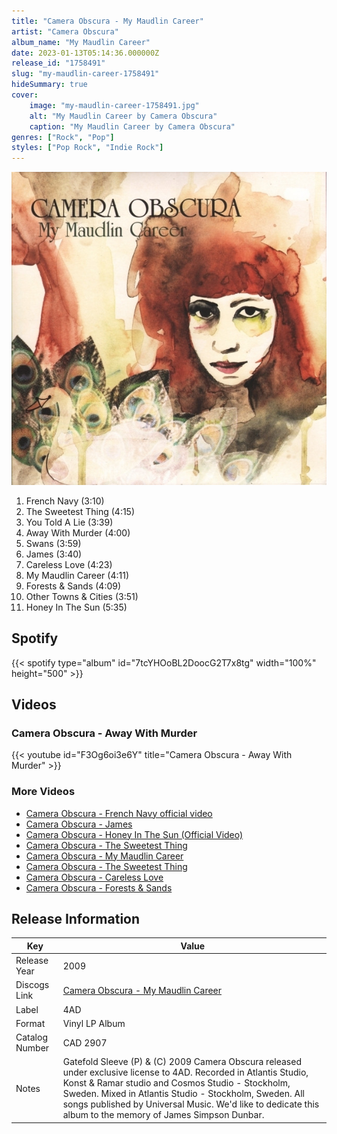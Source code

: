 ```yaml
---
title: "Camera Obscura - My Maudlin Career"
artist: "Camera Obscura"
album_name: "My Maudlin Career"
date: 2023-01-13T05:14:36.000000Z
release_id: "1758491"
slug: "my-maudlin-career-1758491"
hideSummary: true
cover:
    image: "my-maudlin-career-1758491.jpg"
    alt: "My Maudlin Career by Camera Obscura"
    caption: "My Maudlin Career by Camera Obscura"
genres: ["Rock", "Pop"]
styles: ["Pop Rock", "Indie Rock"]
---
```


![My Maudlin Career by Camera Obscura](my-maudlin-career-1758491.jpg)

<!-- section break -->

1. French Navy (3:10)
2. The Sweetest Thing (4:15)
3. You Told A Lie (3:39)
4. Away With Murder (4:00)
5. Swans (3:59)
6. James (3:40)
7. Careless Love (4:23)
8. My Maudlin Career (4:11)
9. Forests & Sands (4:09)
10. Other Towns & Cities (3:51)
11. Honey In The Sun (5:35)

<!-- section break -->


## Spotify
{{< spotify type="album" id="7tcYHOoBL2DoocG2T7x8tg" width="100%" height="500" >}}



## Videos
### Camera Obscura - Away With Murder
{{< youtube id="F3Og6oi3e6Y" title="Camera Obscura - Away With Murder" >}}<br>

### More Videos

- [Camera Obscura - French Navy official video](https://www.youtube.com/watch?v=O3CkfvYMCWM)
- [Camera Obscura - James](https://www.youtube.com/watch?v=Ku2epT_e-F0)
- [Camera Obscura - Honey In The Sun (Official Video)](https://www.youtube.com/watch?v=ZfDg7Vz8Ow4)
- [Camera Obscura - The Sweetest Thing](https://www.youtube.com/watch?v=nhSanTYPm2g)
- [Camera Obscura - My Maudlin Career](https://www.youtube.com/watch?v=bCIXI9ubfFs)
- [Camera Obscura - The Sweetest Thing](https://www.youtube.com/watch?v=tzWlg3JFFTU)
- [Camera Obscura - Careless Love](https://www.youtube.com/watch?v=pWXc3NERmhI)
- [Camera Obscura - Forests & Sands](https://www.youtube.com/watch?v=1qqpWhRV7oM)


## Release Information
|  Key           | Value                                                |
| ---------------| ---------------------------------------------------- |
| Release Year   | 2009                                   |
| Discogs Link   | [Camera Obscura - My Maudlin Career](https://www.discogs.com/release/1758491-Camera-Obscura-My-Maudlin-Career) |
| Label          | 4AD |
| Format         | Vinyl LP Album |
| Catalog Number | CAD 2907 |
| Notes | Gatefold Sleeve  (P) & (C) 2009 Camera Obscura released under exclusive license to 4AD. Recorded in Atlantis Studio, Konst & Ramar studio and Cosmos Studio - Stockholm, Sweden. Mixed in Atlantis Studio - Stockholm, Sweden. All songs published by Universal Music.  We'd like to dedicate this album to the memory of James Simpson Dunbar.  |